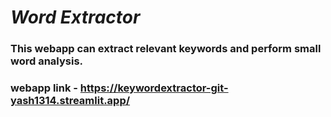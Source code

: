 # *Word Extractor*

  ### This webapp can extract relevant keywords and perform small word analysis.

  ### webapp link - https://keywordextractor-git-yash1314.streamlit.app/
